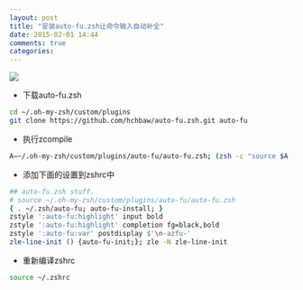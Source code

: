 ```yaml
---
layout: post
title: "安装auto-fu.zsh让命令输入自动补全"
date: 2015-02-01 14:44
comments: true
categories: 
---
```

![](https://github.com/hchbaw/auto-fu.zsh/raw/readme/auto-fu.gif "")

 - 下载auto-fu.zsh

```bash
cd ~/.oh-my-zsh/custom/plugins
git clone https://github.com/hchbaw/auto-fu.zsh.git auto-fu
```

 - 执行zcompile

```bash
A=~/.oh-my-zsh/custom/plugins/auto-fu/auto-fu.zsh; (zsh -c "source $A ; auto-fu-zcompile $A ~/.zsh")
```

 - 添加下面的设置到zshrc中

```bash
## auto-fu.zsh stuff.
# source ~/.oh-my-zsh/custom/plugins/auto-fu/auto-fu.zsh
{ . ~/.zsh/auto-fu; auto-fu-install; }
zstyle ':auto-fu:highlight' input bold
zstyle ':auto-fu:highlight' completion fg=black,bold
zstyle ':auto-fu:var' postdisplay $'\n-azfu-'
zle-line-init () {auto-fu-init;}; zle -N zle-line-init
```
 - 重新编译zshrc

```bash
source ~/.zshrc
```

